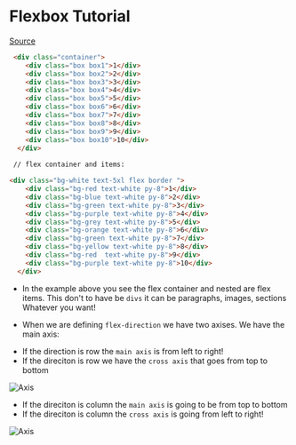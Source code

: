 # Flexbox Tutorial 

[Source](https://flexbox.io/)

```html
 <div class="container">
    <div class="box box1">1</div>
    <div class="box box2">2</div>
    <div class="box box3">3</div>
    <div class="box box4">4</div>
    <div class="box box5">5</div>
    <div class="box box6">6</div>
    <div class="box box7">7</div>
    <div class="box box8">8</div>
    <div class="box box9">9</div>
    <div class="box box10">10</div>
  </div>
  
 // flex container and items:

<div class="bg-white text-5xl flex border ">
    <div class="bg-red text-white py-8">1</div>
    <div class="bg-blue text-white py-8">2</div>
    <div class="bg-green text-white py-8">3</div>
    <div class="bg-purple text-white py-8">4</div>
    <div class="bg-grey text-white py-8">5</div>
    <div class="bg-orange text-white py-8">6</div>
    <div class="bg-green text-white py-8">7</div>
    <div class="bg-yellow text-white py-8">8</div>
    <div class="bg-red  text-white py-8">9</div>
    <div class="bg-purple text-white py-8">10</div>
  </div>
``` 
* In the example above you see the flex container and nested are flex items. This don't to have be `divs` it can be paragraphs, images, sections Whatever you want!

* When we are defining `flex-direction` we have two axises. We have the main axis:

- If the direction is row the `main axis` is from left to right!
- If the direciton is row we have the `cross axis` that goes from top to bottom

![Axis](https://css-tricks.com/wp-content/uploads/2011/08/flexbox.png)


- If the direciton is column the `main axis` is going to be from top to bottom
- If the direciton is column the `cross axis` is going from left to right!

![Axis](https://i.stack.imgur.com/yE7AF.png)
